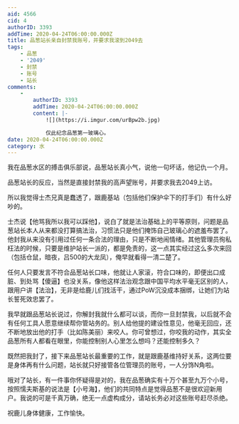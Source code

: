 ```yaml
---
aid: 4566
cid: 4
authorID: 3393
addTime: 2020-04-24T06:00:00.000Z
title: 品葱站长亲自封禁我账号，并要求我滚到2049去
tags:
    - 品葱
    - '2049'
    - 封禁
    - 账号
    - 站长
comments:
    -
        authorID: 3393
        addTime: 2020-04-24T06:00:00.000Z
        content: |-
            ![](https://i.imgur.com/urBpw2b.jpg)

            仅此纪念品葱第一玻璃心。
date: 2020-04-24T06:00:00.000Z
category: 水
---
```


我在品葱水区的搏击俱乐部说，品葱站长真小气，说他一句坏话，他记仇一个月。

品葱站长的反应，当然是直接封禁我的高声望账号，并要求我去2049上访。

所以我觉得士杰兄真是蠢透了，跟鹿基站（包括他们保护伞下的打手们）有什么好吵的。

士杰说【他骂我所以我可以踩他】，说白了就是法治基础上的平等原则，问题是品葱站长本人从来都没打算搞法治，习惯法只是他们掩饰自己玻璃心的遮羞布罢了。他封我从来没有引用过任何一条合法的理由，只是不断地闹情绪。其他管理员徇私枉法的时候，只要是维护站长一派的，都是免责的，这一点其实经过这么多次来回（包括仓鼠，暗夜，吕500的大龙凤），俺早就看得一清二楚了。

任何人只要发言不符合品葱站长口味，他就让人家滚，符合口味的，即便出口成脏、到处骂【傻逼】也没关系，像他这样法治观念跟中国平均水平毫无区别的人，跟用户讲【法治】，无非是给鹿儿们找活干，通过PoW沉没成本捆绑，让她们为站长誓死效忠罢了。

我早就跟品葱站长说过，你解封我就什么都可以谈，而你一旦封禁我，以后就不会有任何工具人愿意继续帮你管站务的。别人给他提的建设性意见，他毫无回应，还不断地放出他的打手（比如陈美丽）来咬人。你可曾想过，你咬我的动作，其实全品葱所有人都看在眼里，你能控制别人心里怎么想吗？还能控制多久？

既然把我封了，接下来品葱站长最重要的工作，就是跟鹿基维持好关系，这两位要是身体再有什么问题，站长就只好接管各位管理员的账号，一人分饰N角啦。

哦对了站长，有一件事你怀疑得是对的，我在品葱确实有十万个甚至九万个小号，按照懦夫斯基的说法是【小号海】，他们的共同特点是觉得品葱不是很欢迎新用户。我说的可是千真万确，绝无一点虚构成分，请站长务必对这些账号赶尽杀绝。

祝鹿儿身体健康，工作愉快。
